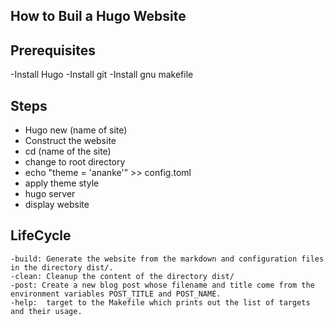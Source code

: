 ## How to Buil a Hugo Website
## Prerequisites
-Install Hugo
-Install git
-Install gnu makefile

## Steps
- Hugo new (name of site)
- Construct the website
- cd (name of the site)
- change to root directory
- echo "theme = 'ananke'" >> config.toml
- apply theme style
- hugo server
- display website

## LifeCycle 
    -build: Generate the website from the markdown and configuration files in the directory dist/.
    -clean: Cleanup the content of the directory dist/
    -post: Create a new blog post whose filename and title come from the environment variables POST_TITLE and POST_NAME.
    -help:  target to the Makefile which prints out the list of targets and their usage. 